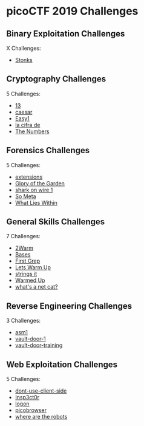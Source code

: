 # picoCTF 2019 Challenges

## Binary Exploitation Challenges

X Challenges:
- [Stonks](Binary_Exploitation/Stonks.md)

## Cryptography Challenges

5 Challenges:
- [13](Cryptography/13.md)
- [caesar](Cryptography/caesar.md)
- [Easy1](Cryptography/Easy1.md)
- [la cifra de](Cryptography/la_cifra_de.md)
- [The Numbers](Cryptography/The_Numbers.md)

## Forensics Challenges

5 Challenges: 
- [extensions](Forensics/extensions.md)
- [Glory of the Garden](Forensics/Glory_of_the_Garden.md)
- [shark on wire 1](Forensics/shark_on_wire_1.md)
- [So Meta](Forensics/So_Meta.md)
- [What Lies Within](Forensics/What_Lies_Within.md)

## General Skills Challenges

7 Challenges: 
- [2Warm](General_Skills/2Warm.md)
- [Bases](General_Skills/Bases.md)
- [First Grep](General_Skills/First_Grep.md)
- [Lets Warm Up](General_Skills/Lets_Warm_Up.md)
- [strings it](General_Skills/strings_it.md)
- [Warmed Up](General_Skills/Warmed_Up.md)
- [what's a net cat?](General_Skills/whats_a_net_cat.md)

## Reverse Engineering Challenges

3 Challenges:
- [asm1](Reverse_Engineering/asm1.md)
- [vault-door-1](Reverse_Engineering/vault-door-1.md)
- [vault-door-training](Reverse_Engineering/vault-door-training.md)

## Web Exploitation Challenges

5 Challenges:
- [dont-use-client-side](Web_Exploitation/dont-use-client-side.md)
- [Insp3ct0r](Web_Exploitation/Insp3ct0r.md)
- [logon](Web_Exploitation/logon.md)
- [picobrowser](Web_Exploitation/picobrowser.md)
- [where are the robots](Web_Exploitation/where_are_the_robots.md)
